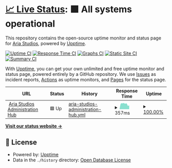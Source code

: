 # [📈 Live Status](https://status.ariastudio.dev): <!--live status--> **🟩 All systems operational**

This repository contains the open-source uptime monitor and status page for [Aria Studios](https://ariastudio.dev), powered by [Upptime](https://github.com/upptime/upptime).

[![Uptime CI](https://github.com/koj-co/upptime/workflows/Uptime%20CI/badge.svg)](https://github.com/koj-co/upptime/actions?query=workflow%3A%22Uptime+CI%22)
[![Response Time CI](https://github.com/koj-co/upptime/workflows/Response%20Time%20CI/badge.svg)](https://github.com/koj-co/upptime/actions?query=workflow%3A%22Response+Time+CI%22)
[![Graphs CI](https://github.com/koj-co/upptime/workflows/Graphs%20CI/badge.svg)](https://github.com/koj-co/upptime/actions?query=workflow%3A%22Graphs+CI%22)
[![Static Site CI](https://github.com/koj-co/upptime/workflows/Static%20Site%20CI/badge.svg)](https://github.com/koj-co/upptime/actions?query=workflow%3A%22Static+Site+CI%22)
[![Summary CI](https://github.com/koj-co/upptime/workflows/Summary%20CI/badge.svg)](https://github.com/koj-co/upptime/actions?query=workflow%3A%22Summary+CI%22)

With [Upptime](https://upptime.js.org), you can get your own unlimited and free uptime monitor and status page, powered entirely by a GitHub repository. We use [Issues](https://github.com/AiedailEclipsed/ariastudiosstatus/issues) as incident reports, [Actions](https://github.com/AiedailEclipsed/ariastudiosstatus/actions) as uptime monitors, and [Pages](https://status.ariastudio.dev) for the status page.

<!--start: status pages-->
<!-- This summary is generated by Upptime (https://github.com/upptime/upptime) -->
<!-- Do not edit this manually, your changes will be overwritten -->
<!-- prettier-ignore -->
| URL | Status | History | Response Time | Uptime |
| --- | ------ | ------- | ------------- | ------ |
| <img alt="" src="https://icons.duckduckgo.com/ip3/my.ariastudio.dev.ico" height="13"> [Aria Studios Administration Hub](https://my.ariastudio.dev) | 🟩 Up | [aria-studios-administration-hub.yml](https://github.com/AiedailEclipsed/ariastudiosstatus/commits/HEAD/history/aria-studios-administration-hub.yml) | <details><summary><img alt="Response time graph" src="./graphs/aria-studios-administration-hub/response-time-week.png" height="20"> 357ms</summary><br><a href="https://status.ariastudio.dev/history/aria-studios-administration-hub"><img alt="Response time 344" src="https://img.shields.io/endpoint?url=https%3A%2F%2Fraw.githubusercontent.com%2FAiedailEclipsed%2Fariastudiosstatus%2FHEAD%2Fapi%2Faria-studios-administration-hub%2Fresponse-time.json"></a><br><a href="https://status.ariastudio.dev/history/aria-studios-administration-hub"><img alt="24-hour response time 259" src="https://img.shields.io/endpoint?url=https%3A%2F%2Fraw.githubusercontent.com%2FAiedailEclipsed%2Fariastudiosstatus%2FHEAD%2Fapi%2Faria-studios-administration-hub%2Fresponse-time-day.json"></a><br><a href="https://status.ariastudio.dev/history/aria-studios-administration-hub"><img alt="7-day response time 357" src="https://img.shields.io/endpoint?url=https%3A%2F%2Fraw.githubusercontent.com%2FAiedailEclipsed%2Fariastudiosstatus%2FHEAD%2Fapi%2Faria-studios-administration-hub%2Fresponse-time-week.json"></a><br><a href="https://status.ariastudio.dev/history/aria-studios-administration-hub"><img alt="30-day response time 333" src="https://img.shields.io/endpoint?url=https%3A%2F%2Fraw.githubusercontent.com%2FAiedailEclipsed%2Fariastudiosstatus%2FHEAD%2Fapi%2Faria-studios-administration-hub%2Fresponse-time-month.json"></a><br><a href="https://status.ariastudio.dev/history/aria-studios-administration-hub"><img alt="1-year response time 341" src="https://img.shields.io/endpoint?url=https%3A%2F%2Fraw.githubusercontent.com%2FAiedailEclipsed%2Fariastudiosstatus%2FHEAD%2Fapi%2Faria-studios-administration-hub%2Fresponse-time-year.json"></a></details> | <details><summary><a href="https://status.ariastudio.dev/history/aria-studios-administration-hub">100.00%</a></summary><a href="https://status.ariastudio.dev/history/aria-studios-administration-hub"><img alt="All-time uptime 96.77%" src="https://img.shields.io/endpoint?url=https%3A%2F%2Fraw.githubusercontent.com%2FAiedailEclipsed%2Fariastudiosstatus%2FHEAD%2Fapi%2Faria-studios-administration-hub%2Fuptime.json"></a><br><a href="https://status.ariastudio.dev/history/aria-studios-administration-hub"><img alt="24-hour uptime 100.00%" src="https://img.shields.io/endpoint?url=https%3A%2F%2Fraw.githubusercontent.com%2FAiedailEclipsed%2Fariastudiosstatus%2FHEAD%2Fapi%2Faria-studios-administration-hub%2Fuptime-day.json"></a><br><a href="https://status.ariastudio.dev/history/aria-studios-administration-hub"><img alt="7-day uptime 100.00%" src="https://img.shields.io/endpoint?url=https%3A%2F%2Fraw.githubusercontent.com%2FAiedailEclipsed%2Fariastudiosstatus%2FHEAD%2Fapi%2Faria-studios-administration-hub%2Fuptime-week.json"></a><br><a href="https://status.ariastudio.dev/history/aria-studios-administration-hub"><img alt="30-day uptime 100.00%" src="https://img.shields.io/endpoint?url=https%3A%2F%2Fraw.githubusercontent.com%2FAiedailEclipsed%2Fariastudiosstatus%2FHEAD%2Fapi%2Faria-studios-administration-hub%2Fuptime-month.json"></a><br><a href="https://status.ariastudio.dev/history/aria-studios-administration-hub"><img alt="1-year uptime 99.96%" src="https://img.shields.io/endpoint?url=https%3A%2F%2Fraw.githubusercontent.com%2FAiedailEclipsed%2Fariastudiosstatus%2FHEAD%2Fapi%2Faria-studios-administration-hub%2Fuptime-year.json"></a></details>

<!--end: status pages-->

[**Visit our status website →**](https://status.ariastudio.dev)

## 📄 License

- Powered by: [Upptime](https://github.com/upptime/upptime)
- Data in the `./history` directory: [Open Database License](https://opendatacommons.org/licenses/odbl/1-0/)

